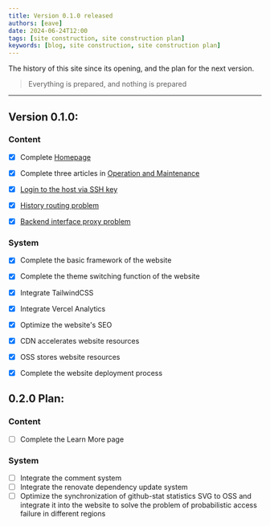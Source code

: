 ```yaml
---
title: Version 0.1.0 released
authors: [eave]
date: 2024-06-24T12:00
tags: [site construction, site construction plan]
keywords: [blog, site construction, site construction plan]
---
```


The history of this site since its opening, and the plan for the next version.

> Everything is prepared, and nothing is prepared

---

<!-- truncate -->

## Version 0.1.0:

### Content

- [x] Complete [Homepage](/)

- [x] Complete three articles in [Operation and Maintenance](/docs/operation/intro)

- [x] [Login to the host via SSH key](/docs/operation/linux/ssh-key-login-host)

- [x] [History routing problem](/docs/operation/nginx/history-router-problem)

- [x] [Backend interface proxy problem](/docs/operation/nginx/api-proxy-problem)

### System

- [x] Complete the basic framework of the website

- [x] Complete the theme switching function of the website

- [x] Integrate TailwindCSS

- [x] Integrate Vercel Analytics
- [x] Optimize the website's SEO
- [x] CDN accelerates website resources
- [x] OSS stores website resources
- [x] Complete the website deployment process

## 0.2.0 Plan:

### Content

- [ ] Complete the Learn More page

### System

- [ ] Integrate the comment system
- [ ] Integrate the renovate dependency update system
- [ ] Optimize the synchronization of github-stat statistics SVG to OSS and integrate it into the website to solve the problem of probabilistic access failure in different regions
